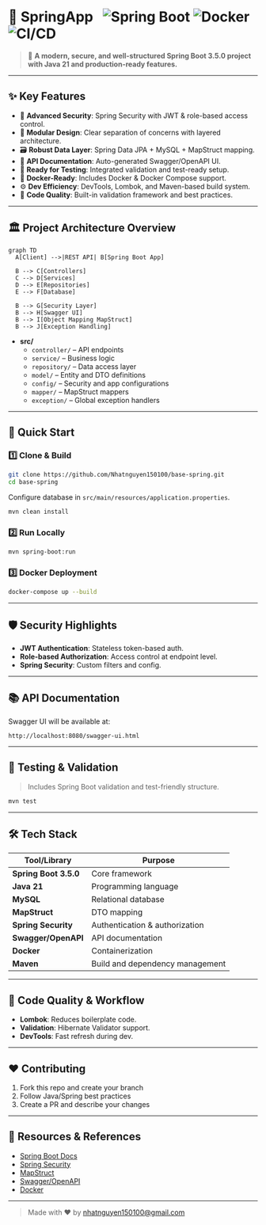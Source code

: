 # 🚀 SpringApp &nbsp; ![Spring Boot](https://img.shields.io/badge/Spring_Boot-Base_Template-6DB33F?logo=spring-boot) ![Docker](https://img.shields.io/badge/Docker-ready-blue?logo=docker) ![CI/CD](https://img.shields.io/badge/CI%2FCD-GitHub%20Actions-blue?logo=github-actions)

> 🌱 **A modern, secure, and well-structured Spring Boot 3.5.0 project with Java 21 and production-ready features.**

---

## ✨ **Key Features**

- 🔐 **Advanced Security**: Spring Security with JWT & role-based access control.
- 🧩 **Modular Design**: Clear separation of concerns with layered architecture.
- 🗃️ **Robust Data Layer**: Spring Data JPA + MySQL + MapStruct mapping.
- 📘 **API Documentation**: Auto-generated Swagger/OpenAPI UI.
- 🧪 **Ready for Testing**: Integrated validation and test-ready setup.
- 🐳 **Docker-Ready**: Includes Docker & Docker Compose support.
- ⚙️ **Dev Efficiency**: DevTools, Lombok, and Maven-based build system.
- 📏 **Code Quality**: Built-in validation framework and best practices.

---

## 🏛️ **Project Architecture Overview**

```mermaid
graph TD
  A[Client] -->|REST API| B[Spring Boot App]

  B --> C[Controllers]
  C --> D[Services]
  D --> E[Repositories]
  E --> F[Database]

  B --> G[Security Layer]
  B --> H[Swagger UI]
  B --> I[Object Mapping MapStruct]
  B --> J[Exception Handling]
```

- **src/**
  - `controller/` – API endpoints
  - `service/` – Business logic
  - `repository/` – Data access layer
  - `model/` – Entity and DTO definitions
  - `config/` – Security and app configurations
  - `mapper/` – MapStruct mappers
  - `exception/` – Global exception handlers

---

## 🚀 **Quick Start**

### 1️⃣ Clone & Build

```bash
git clone https://github.com/Nhatnguyen150100/base-spring.git
cd base-spring
```

Configure database in `src/main/resources/application.properties`.

```bash
mvn clean install
```

### 2️⃣ Run Locally

```bash
mvn spring-boot:run
```

### 3️⃣ Docker Deployment

```bash
docker-compose up --build
```

---

## 🛡️ **Security Highlights**

- **JWT Authentication**: Stateless token-based auth.
- **Role-based Authorization**: Access control at endpoint level.
- **Spring Security**: Custom filters and config.

---

## 📚 **API Documentation**

Swagger UI will be available at:

```
http://localhost:8080/swagger-ui.html
```

---

## 🧪 **Testing & Validation**

> Includes Spring Boot validation and test-friendly structure.

```bash
mvn test
```

---

## 🛠️ **Tech Stack**

| Tool/Library         | Purpose                          |
|----------------------|----------------------------------|
| **Spring Boot 3.5.0**| Core framework                   |
| **Java 21**          | Programming language             |
| **MySQL**            | Relational database              |
| **MapStruct**        | DTO mapping                      |
| **Spring Security**  | Authentication & authorization   |
| **Swagger/OpenAPI**  | API documentation                |
| **Docker**           | Containerization                 |
| **Maven**            | Build and dependency management  |

---

## 📏 **Code Quality & Workflow**

- **Lombok**: Reduces boilerplate code.
- **Validation**: Hibernate Validator support.
- **DevTools**: Fast refresh during dev.

---

## ❤️ **Contributing**

1. Fork this repo and create your branch
2. Follow Java/Spring best practices
3. Create a PR and describe your changes

---

## 📣 **Resources & References**

- [Spring Boot Docs](https://docs.spring.io/spring-boot/)
- [Spring Security](https://spring.io/projects/spring-security)
- [MapStruct](https://mapstruct.org/)
- [Swagger/OpenAPI](https://swagger.io/)
- [Docker](https://www.docker.com/)

---

> Made with ❤️ by nhatnguyen150100@gmail.com